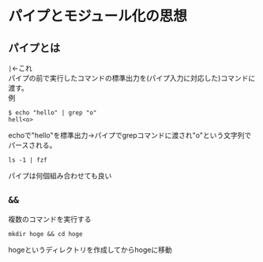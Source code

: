 # パイプとモジュール化の思想
## パイプとは
`|`←これ  
パイプの前で実行したコマンドの標準出力を(パイプ入力に対応した)コマンドに渡す。  
例
```
$ echo "hello" | grep "o"
hell<o>

```
echoで"hello"を標準出力→パイプでgrepコマンドに渡され"o"という文字列でパースされる。
```
ls -1 | fzf

```
パイプは何個組み合わせても良い

## `&&`
複数のコマンドを実行する
```
mkdir hoge && cd hoge
```
hogeというディレクトリを作成してからhogeに移動
